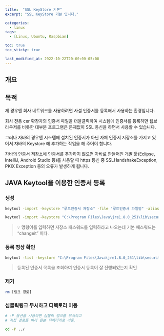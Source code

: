 ```yaml
---
title:  "SSL KeyStore 기본"
excerpt: "SSL KeyStore 기본 입니다."

categories:
  - linux
tags:
  - [Linux, Ubuntu, Raspbian]

toc: true
toc_sticky: true

last_modified_at: 2022-10-22T20:00:00-05:00
---
```


## 개요
## 목적
제 경우엔 회사 네트워크를 사용하려면 사설 인증서를 등록해서 사용하는 환경입니다.

회사 전용 cer 확장자의 인증서 파일을 더블클릭하여 시스템에 인증서를 등록하면 웹브라우저를 비롯한 대부분 프로그램은 문제없이 SSL 통신을 하면서 사용할 수 있습니다.

그러나 자바의 경우엔 시스템에 설치된 인증서가 아닌 자체 인증서 저장소를 가지고 있어서 자바의 Keystore 에 추가하는 작업을 해 주어야 합니다.

자바의 인증서 저장소에 인증서를 추가하지 않으면 자바로 만들어진 개발 툴(Eclipse, IntelliJ, Android Studio 등)를 사용할 때 https 통신 중 SSLHandshakeException, PKIX Exception 등의 오류가 발생하게 됩니다.
  

## JAVA Keytool을 이용한 인증서 등록
### 생성
```bash
keytool -import -keystore "루트인증서 저장소" -file "루트인증서 파일명" -alias "루트인증서 구분용 이름"

```  

```bash
keytool -import -keystore "C:\Program Files\Java\jre1.8.0_251\lib\security\cacerts" -file my_cert.cer -alias my_cert

```

> 💡 명령어를 입력하면 저장소 패스워드를 입력하라고 나오는데 기본 패스워드는 “changeit” 이다.


### 등록 정상 확인
```bash
keytool -list -keystore "C:\Program Files\Java\jre1.8.0_251\lib\security\cacerts"

```
> 등록된 인증서 목록을 조회하여 인증서 등록이 잘 진행되었는지 확인



### 제거
```bash
rm [링크 경로]

```

### 심볼릭링크 무시하고 디렉토리 이동
```bash
# -P 옵션을 사용하면 심볼릭 링크를 무시하고 
# 직접 경로를 따라 원본 디렉터리로 이동.

cd -P ../ 

```